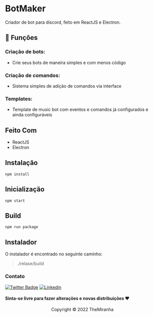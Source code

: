 # BotMaker

Criador de bot para discord, feito em ReactJS e Electron.

## 🔧 Funções

### Criação de bots:
- Crie seus bots de maneira simples e com menos código

### Criação de comandos:
- Sistema simples de adição de comandos via interface

### Templates:
- Template de music bot com eventos e comandos já configurados e ainda configuráveis

## Feito Com
- ReactJS
- Electron

## Instalação
`npm install`
## Inicialização
`npm start`
## Build
`npm run package`

## Instalador
O instalador é encontrado no seguinte caminho: 

> ./relase/build

### Contato

[![Twitter Badge](https://img.shields.io/badge/Twitter-1DA1F2?style=for-the-badge&logo=twitter&logoColor=white)](https://twitter.com/LuMiranha)
[![Linkedin](https://img.shields.io/badge/LinkedIn-0077B5?style=for-the-badge&logo=linkedin&logoColor=white)](https://www.linkedin.com/in/lucas-miranda-496825237/)

#### Sinta-se livre para fazer alterações e novas distribuições ❤️

<p align="center">Copyright © 2022 TheMiranha</p>

